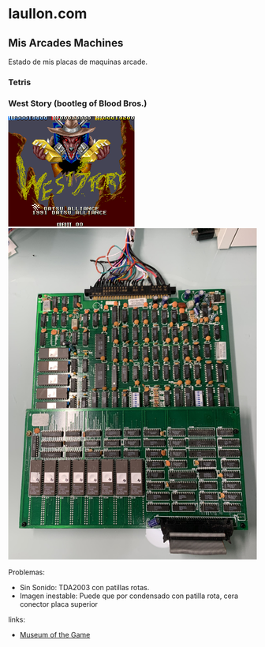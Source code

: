 # laullon.com

## Mis Arcades Machines

Estado de mis placas de maquinas arcade.

### Tetris

### West Story (bootleg of Blood Bros.)

![pantalla inicial](weststry/inicio.png)
![pcb](weststry/pcb.jpg)

Problemas:

* Sin Sonido: TDA2003 con patillas rotas.
* Imagen inestable: Puede que por condensado con patilla rota, cera conector placa superior

links:

* [Museum of the Game](https://www.arcade-museum.com/game_detail.php?game_id=10418)

